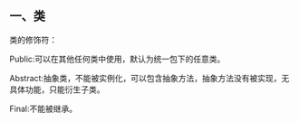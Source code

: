 ## 一、类

类的修饰符：

Public:可以在其他任何类中使用，默认为统一包下的任意类。

Abstract:抽象类，不能被实例化，可以包含抽象方法，抽象方法没有被实现，无具体功能，只能衍生子类。

Final:不能被继承。
